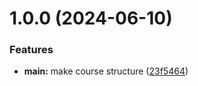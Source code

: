 # 1.0.0 (2024-06-10)


### Features

* **main:** make course structure ([23f5464](https://github.com/mrshvecov/os-intro/commit/23f54642e77c931d82d5646b8b5662350d2b5f21))



